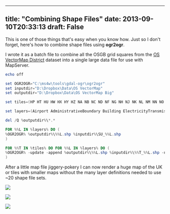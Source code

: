
---
title: "Combining Shape Files"
date: 2013-09-10T20:33:13
draft: False
---

This is one of those things that's easy when you know how. Just so I don't forget, here's how to combine shape files using <strong>ogr2ogr</strong>.

I wrote it as a batch file to combine all the OSGB grid squares from the <a href="https://www.ordnancesurvey.co.uk/opendatadownload/products.html">OS VectorMap District</a> dataset into a single large data file for use with MapServer.
```powershell
echo off

set OGR2OGR="C:\ms4w\tools\gdal-ogr\ogr2ogr"
set inputdir="D:\Dropbox\Data\OS VectorMap"
set outputdir="D:\Dropbox\Data\OS VectorMap Big"

set tiles=(HP HT HU HW HX HY HZ NA NB NC ND NF NG NH NJ NK NL NM NN NO NR NS NT NU NW NX NY NZ OV SC SD SE TA SH SJ SK TF TG SM SN SO SP TL TM SR SS ST TU TQ TR SV SW SX SY SZ TV)

set layers=(Airport AdministrativeBoundary Building ElectricityTransmissionLine Foreshore GlassHouse HeritageSite Land MotorwayJunction NamedPlace PublicAmenity RailwayStation RailwayTrack Road RoadTunnel SpotHeight SurfaceWater_Area SurfaceWater_Line TidalBoundary TidalWater Woodland)

del /Q %outputdir%\*.*

FOR %%L IN %layers% DO (
%OGR2OGR% %outputdir%\%%L.shp %inputdir%\SU_%%L.shp
)

FOR %%T IN %tiles% DO FOR %%L IN %layers% DO (
%OGR2OGR% -update -append %outputdir%\%%L.shp %inputdir%\%%T_%%L.shp -nln %%L
)

```
After a little map file jiggery-pokery I can now render a huge map of the UK or tiles with smaller maps without the many layer definitions needed to use ~20 shape file sets.

<a href="http://logicalgenetics.com/wp-content/uploads/2013/09/london-zoomed.jpg"><img src="http://logicalgenetics.com/wp-content/uploads/2013/09/london-zoomed.jpg"/></a>

<a href="http://logicalgenetics.com/wp-content/uploads/2013/09/london-big.jpg"><img src="http://logicalgenetics.com/wp-content/uploads/2013/09/london-big.jpg"/></a>

<a href="http://logicalgenetics.com/wp-content/uploads/2013/09/uk-big.jpg"><img src="http://logicalgenetics.com/wp-content/uploads/2013/09/uk-big.jpg"/></a>